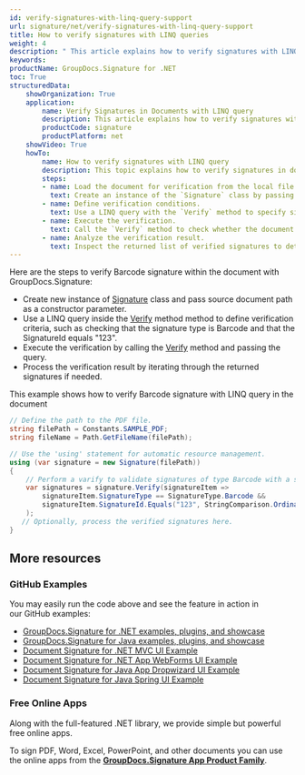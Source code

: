 ```yaml
---
id: verify-signatures-with-linq-query-support
url: signature/net/verify-signatures-with-linq-query-support
title: How to verify signatures with LINQ queries
weight: 4
description: " This article explains how to verify signatures with LINQ query with GroupDocs.Signature API."
keywords: 
productName: GroupDocs.Signature for .NET 
toc: True
structuredData:
    showOrganization: True
    application:    
        name: Verify Signatures in Documents with LINQ query
        description: This article explains how to verify signatures with LINQ query and GroupDocs.Signature for .NET APIs.
        productCode: signature
        productPlatform: net 
    showVideo: True
    howTo:
        name: How to verify signatures with LINQ query
        description: This topic explains how to verify signatures in documents by using LINQ query in C#. 
        steps:
        - name: Load the document for verification from the local file.
          text: Create an instance of the `Signature` class by passing the local file path as a parameter.
        - name: Define verification conditions.
          text: Use a LINQ query with the `Verify` method to specify signature validation criteria, such as matching the `SignatureType` to `Barcode` and a specific `SignatureId`.
        - name: Execute the verification.
          text: Call the `Verify` method to check whether the document contains signatures that match the provided criteria.
        - name: Analyze the verification result.
          text: Inspect the returned list of verified signatures to determine their validity and review additional signature details.
---
```

Here are the steps to verify Barcode signature within the document with GroupDocs.Signature:

* Create new instance of [Signature](https://reference.groupdocs.com/signature/net/groupdocs.signature/signature) class and pass source document path as a constructor parameter.
* Use a LINQ query inside the [Verify](https://reference.groupdocs.com/signature/net/groupdocs.signature/signature/verify) method method to define verification criteria, such as checking that the signature type is Barcode and that the SignatureId equals "123".
* Execute the verification by calling the [Verify](https://reference.groupdocs.com/signature/net/groupdocs.signature/signature/verify) method and passing the query.
* Process the verification result by iterating through the returned signatures if needed.

This example shows how to verify Barcode signature with LINQ query in the document

```csharp
// Define the path to the PDF file.
string filePath = Constants.SAMPLE_PDF;
string fileName = Path.GetFileName(filePath);

// Use the 'using' statement for automatic resource management.
using (var signature = new Signature(filePath))
{
    // Perform a varify to validate signatures of type Barcode with a specific SignatureId.
    var signatures = signature.Verify(signatureItem => 
        signatureItem.SignatureType == SignatureType.Barcode && 
        signatureItem.SignatureId.Equals("123", StringComparison.Ordinal)
    );
   // Optionally, process the verified signatures here.
}
```

## More resources

### GitHub Examples

You may easily run the code above and see the feature in action in our GitHub examples:

* [GroupDocs.Signature for .NET examples, plugins, and showcase](https://github.com/groupdocs-signature/GroupDocs.Signature-for-.NET)
* [GroupDocs.Signature for Java examples, plugins, and showcase](https://github.com/groupdocs-signature/GroupDocs.Signature-for-Java)
* [Document Signature for .NET MVC UI Example](https://github.com/groupdocs-signature/GroupDocs.Signature-for-.NET-MVC)
* [Document Signature for .NET App WebForms UI Example](https://github.com/groupdocs-signature/GroupDocs.Signature-for-.NET-WebForms)
* [Document Signature for Java App Dropwizard UI Example](https://github.com/groupdocs-signature/GroupDocs.Signature-for-Java-Dropwizard)
* [Document Signature for Java Spring UI Example](https://github.com/groupdocs-signature/GroupDocs.Signature-for-Java-Spring)

### Free Online Apps

Along with the full-featured .NET library, we provide simple but powerful free online apps.

To sign PDF, Word, Excel, PowerPoint, and other documents you can use the online apps from the **[GroupDocs.Signature App Product Family](https://products.groupdocs.app/signature/family)**.
